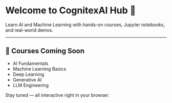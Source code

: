 # Welcome to CognitexAI Hub 👋

Learn AI and Machine Learning with hands-on courses, Jupyter notebooks, and real-world demos.

---

## 🚀 Courses Coming Soon

- AI Fundamentals
- Machine Learning Basics
- Deep Learning
- Generative AI
- LLM Engineering

Stay tuned — all interactive right in your browser.
